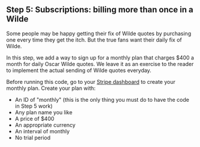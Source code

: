 ## Step 5: Subscriptions: billing more than once in a Wilde

Some people may be happy getting their fix of Wilde quotes by purchasing one every time they get the itch.  But the true fans want their daily fix of Wilde.

In this step, we add a way to sign up for a monthly plan that charges $400 a month for daily Oscar Wilde quotes.  We leave it as an exercise to the reader to implement the actual sending of Wilde quotes everyday.

Before running this code, go to your [Stripe dashboard](https://manage.stripe.com/#test/plans) to create your monthly plan.  Create your plan with:

* An ID of "monthly" (this is the only thing you must do to have the code in Step 5 work)
* Any plan name you like
* A price of $400
* An appropriate currency
* An interval of monthly
* No trial period
